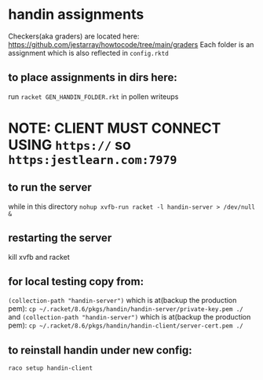 # handin assignments
Checkers(aka graders) are located here: https://github.com/jestarray/howtocode/tree/main/graders
Each folder is an assignment which is also reflected in `config.rktd`
## to place assignments in dirs here:
run `racket GEN_HANDIN_FOLDER.rkt` in pollen writeups

# NOTE: CLIENT MUST CONNECT USING  `https://` so `https:jestlearn.com:7979`

## to run the server
while in this directory
`nohup xvfb-run racket -l handin-server > /dev/null &`

## restarting the server
kill xvfb and racket

## for local testing copy from:
`(collection-path "handin-server")`
which is at(backup the production pem):
`cp ~/.racket/8.6/pkgs/handin/handin-server/private-key.pem ./`
and
`(collection-path "handin-server")`
which is at(backup the production pem):
`cp ~/.racket/8.6/pkgs/handin/handin-client/server-cert.pem ./`

## to reinstall handin under new config:
`raco setup handin-client`